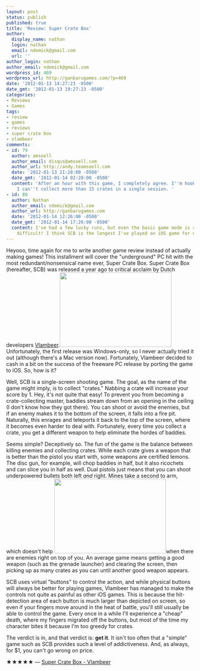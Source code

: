 ```yaml
---
layout: post
status: publish
published: true
title: 'Review: Super Crate Box'
author:
  display_name: nathan
  login: nathan
  email: ndemick@gmail.com
  url: ''
author_login: nathan
author_email: ndemick@gmail.com
wordpress_id: 469
wordpress_url: http://ganbarugames.com/?p=469
date: '2012-01-13 14:27:23 -0500'
date_gmt: '2012-01-13 19:27:23 -0500'
categories:
- Reviews
- Games
tags:
- review
- games
- reviews
- super crate box
- vlambeer
comments:
- id: 79
  author: amsoell
  author_email: disqus@amsoell.com
  author_url: http://andy.teamsoell.com
  date: '2012-01-13 21:28:00 -0500'
  date_gmt: '2012-01-14 02:28:00 -0500'
  content: 'After an hour with this game, I completely agree. I''m hooked, even if
    I can''t collect more than 15 crates in a single session. '
- id: 80
  author: Nathan
  author_email: ndemick@gmail.com
  author_url: http://ganbarugames.com
  date: '2012-01-14 12:26:00 -0500'
  date_gmt: '2012-01-14 17:26:00 -0500'
  content: I've had a few lucky runs, but even the basic game mode is surprisingly
    difficult! I think SCB is the longest I've played an iOS game for quite a while.
---
```

<p>Heyooo, time again for me to write another game review instead of actually making games! This installment will cover the "underground" PC hit with the most redundant/nonsensical name ever, Super Crate Box. Super Crate Box (hereafter, SCB) was released a year ago to critical acclaim by Dutch developers <a href="http://www.vlambeer.com/" title="Vlambeer">Vlambeer</a>.<a href="http://ganbarugames.com/wp-content/uploads/2012/01/IMG_0540.png"><img src="http://ganbarugames.com/wp-content/uploads/2012/01/IMG_0540-300x200.png" alt="" title="Super Crate Box 1" width="300" height="200" class="alignleft size-medium wp-image-471" /></a> Unfortunately, the first release was Windows-only, so I never actually tried it out (although there's a Mac version now). Fortunately, Vlambeer decided to cash in a bit on the success of the freeware PC release by porting the game to iOS. So, how is it?</p>
<p>Well, SCB is a single-screen shooting game. The goal, as the name of the game might imply, is to collect "crates." Nabbing a crate will increase your score by 1. Hey, it's not quite that easy! To prevent you from becoming a crate-collecting master, baddies stream down from an opening in the ceiling (I don't know how they got there). You can shoot or avoid the enemies, but if an enemy makes it to the bottom of the screen, it falls into a fire pit. Naturally, this enrages and teleports it back to the top of the screen, where it becomes even harder to deal with. Fortunately, every time you collect a crate, you get a different weapon to help eliminate the hordes of baddies. </p>
<p>Seems simple? Deceptively so. The fun of the game is the balance between killing enemies and collecting crates. While each crate gives a weapon that is better than the pistol you start with, some weapons are certified lemons. The disc gun, for example, will chop baddies in half, but it also ricochets and can slice you in half as well. Dual pistols just means that you can shoot underpowered bullets both left <em>and</em> right. Mines take a second to arm, which doesn't help <a href="http://ganbarugames.com/wp-content/uploads/2012/01/IMG_0537.png"><img src="http://ganbarugames.com/wp-content/uploads/2012/01/IMG_0537-300x200.png" alt="" title="Super Crate Box 2" width="300" height="200" class="alignright size-medium wp-image-470" /></a>when there are enemies right on top of you. An average game means getting a good weapon (such as the grenade launcher) and clearing the screen, then picking up as many crates as you can until another good weapon appears.</p>
<p>SCB uses virtual "buttons" to control the action, and while physical buttons will always be better for playing games, Vlambeer has managed to make the controls not quite as painful as other iOS games. This is because the hit-detection area of each button is much larger than depicted on screen, so even if your fingers move around in the heat of battle, you'll still usually be able to control the game. Every once in a while I'll experience a "cheap" death, where my fingers migrated off the buttons, but most of the time my character bites it because I'm too greedy for crates.</p>
<p>The verdict is in, and that verdict is: <strong>get it</strong>. It isn't too often that a "simple" game such as SCB provides such a level of addictiveness. And, as always, for $1, you can't go wrong on price.</p>
<p>★★★★★ &mdash; <a href="http://click.linksynergy.com/fs-bin/stat?id=0VdnAOV054A&offerid=146261&type=3&subid=0&tmpid=1826&RD_PARM1=http%253A%252F%252Fitunes.apple.com%252Fus%252Fapp%252Fsuper-crate-box%252Fid483025428%253Fmt%253D8%2526uo%253D4%2526partnerId%253D30" target="itunes_store">Super Crate Box - Vlambeer</a></p>
